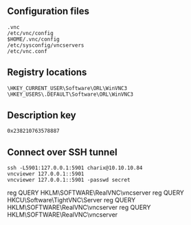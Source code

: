## Configuration files
```
.vnc
/etc/vnc/config
$HOME/.vnc/config
/etc/sysconfig/vncservers
/etc/vnc.conf
```

## Registry locations
```
\HKEY_CURRENT_USER\Software\ORL\WinVNC3
\HKEY_USERS\.DEFAULT\Software\ORL\WinVNC3
```

## Description key
```
0x238210763578887
```

## Connect over SSH tunnel
```
ssh -L5901:127.0.0.1:5901 charix@10.10.10.84
vncviewer 127.0.0.1::5901
vncviewer 127.0.0.1::5901​ -passwd​ secret
```

reg QUERY HKLM\SOFTWARE\RealVNC\vncserver
reg QUERY HKCU\Software\TightVNC\Server
reg QUERY HKLM\SOFTWARE\RealVNC\vncserver
reg QUERY HKLM\SOFTWARE\RealVNC\vncserver